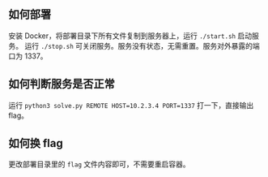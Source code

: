 ## 如何部署

安装 Docker，将部署目录下所有文件复制到服务器上，运行 `./start.sh` 启动服务。
运行 `./stop.sh` 可关闭服务。服务没有状态，无需重置。服务对外暴露的端口为 1337。

## 如何判断服务是否正常

运行 `python3 solve.py REMOTE HOST=10.2.3.4 PORT=1337` 打一下，直接输出 flag。

## 如何换 flag

更改部署目录里的 `flag` 文件内容即可，不需要重启容器。
